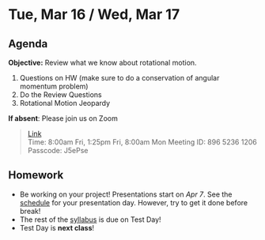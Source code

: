 Tue, Mar 16 / Wed, Mar 17
==================  
  
Agenda  
---------  
**Objective:** Review what we know about rotational motion.

1. Questions on HW (make sure to do a conservation of angular momentum problem)
2. Do the Review Questions
3. Rotational Motion Jeopardy

**If absent**: Please join us on Zoom

> [Link](https://us02web.zoom.us/j/89652361206?pwd=L3ZYQzBGNitFK0J6K1M4Nk1iM1dYQT09)  
> Time: 8:00am Fri, 1:25pm Fri, 8:00am Mon
> Meeting ID: 896 5236 1206  
> Passcode: J5ePse 

Homework   
-------------  
- Be working on your project! Presentations start on *Apr 7*.  See the [schedule][sched] for your presentation day.	However, try to get it done before break!
- The rest of the [syllabus] is due on Test Day!
- Test Day is **next class**!

[sched]: https://avoncsc-my.sharepoint.com/:x:/g/personal/zjrohrbach_avon-schools_org/EVMXHFfIjQJDml8sDSyMeYsBLcV4ZCg-pDrGaicpsu_iBQ?e=RfXTgy
[syllabus]: https://avon.schoology.com/course/2624603229/materials?f=369843178
[read]: https://avon.schoology.com/course/2624603229/materials/gp/4766712406
<!--stackedit_data:
eyJoaXN0b3J5IjpbLTU1NDI4MTM5NCwxOTU5MzYzMzYxLDI4Mz
M0NDk4NiwtMTY2MzY5MDA1MiwxNzcwMDQ1NDMyLDY5NjkwMzkw
OSwxNTU4MjE2MjUwLC0xNzkwMTYyNDM1LDQ5MTYxMzkwMiwzOD
AxMjQ4ODksLTM0MDcwNjI3NywtMTYxNjA0NTI3NSw4NzgzMzg2
MDYsLTE0Nzg3MTQwNTksMTY2NjU5MTE5NSw2NTI4MTUzMzIsMz
U3MzE1NDY5LDE1NjgwNDYwODEsLTc1MTY0Nzc0OCwtMTg3NjQy
MTc4OF19
-->